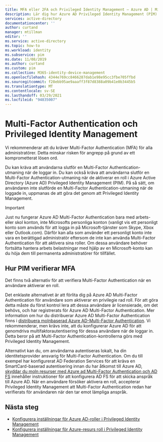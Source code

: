 ```yaml
---
title: MFA eller 2FA och Privileged Identity Management – Azure AD | Microsoft Docs
description: Lär dig hur Azure AD Privileged Identity Management (PIM) validerar Multi-Factor Authentication (MFA).
services: active-directory
documentationcenter: ''
author: curtand
manager: mtillman
editor: ''
ms.service: active-directory
ms.topic: how-to
ms.workload: identity
ms.subservice: pim
ms.date: 11/08/2019
ms.author: curtand
ms.custom: pim
ms.collection: M365-identity-device-management
ms.openlocfilehash: 4344e769cc8466287dab1e98e95cc3fbe705ffbd
ms.sourcegitcommit: f28ebb95ae9aaaff3f87d8388a09b41e0b3445b5
ms.translationtype: MT
ms.contentlocale: sv-SE
ms.lasthandoff: 03/29/2021
ms.locfileid: "94835007"
---
```

# <a name="multi-factor-authentication-and-privileged-identity-management"></a>Multi-Factor Authentication och Privileged Identity Management

Vi rekommenderar att du kräver Multi-Factor Authentication (MFA) för alla administratörer. Detta minskar risken för angrepp på grund av ett komprometterat lösen ord.

Du kan kräva att användarna slutför en Multi-Factor Authentication-utmaning när de loggar in. Du kan också kräva att användarna slutför en Multi-Factor Authentication-utmaning när de aktiverar en roll i Azure Active Directory (Azure AD) Privileged Identity Management (PIM). På så sätt, om användaren inte slutförde en Multi-Factor Authentication-utmaning när de loggade in, uppmanas de att göra det genom att Privileged Identity Management.

> [!IMPORTANT]
> Just nu fungerar Azure AD Multi-Factor Authentication bara med arbets-eller skol konton, inte Microsofts personliga konton (vanligt vis ett personligt konto som används för att logga in på Microsoft-tjänster som Skype, Xbox eller Outlook.com). Därför kan alla som använder ett personligt konto inte vara en berättigad administratör eftersom de inte kan använda Multi-Factor Authentication för att aktivera sina roller. Om dessa användare behöver fortsätta hantera arbets belastningar med hjälp av en Microsoft-konto kan du höja dem till permanenta administratörer för tillfället.

## <a name="how-pim-validates-mfa"></a>Hur PIM verifierar MFA

Det finns två alternativ för att verifiera Multi-Factor Authentication när en användare aktiverar en roll.

Det enklaste alternativet är att förlita dig på Azure AD Multi-Factor Authentication för användare som aktiverar en privilegie rad roll. För att göra detta måste du först kontrol lera att dessa användare är licensierade, om det behövs, och har registrerats för Azure AD Multi-Factor Authentication. Mer information om hur du distribuerar Azure AD Multi-Factor Authentication finns i [distribuera molnbaserad Azure AD-Multi-Factor Authentication](../authentication/howto-mfa-getstarted.md). Vi rekommenderar, men krävs inte, att du konfigurerar Azure AD för att genomdriva multifaktorautentisering för dessa användare när de loggar in. Detta beror på att Multi-Factor Authentication-kontrollerna görs med Privileged Identity Management.

Alternativt kan du, om användarna autentiseras lokalt, ha din identitetsprovider ansvarig för Multi-Factor Authentication. Om du till exempel har konfigurerat AD Federation Services för att kräva en SmartCard-baserad autentisering innan du har åtkomst till Azure AD, [skyddar du moln resurser med Azure ad Multi-Factor Authentication och AD FS](../authentication/howto-mfa-adfs.md) innehåller instruktioner för att konfigurera AD FS för att skicka anspråk till Azure AD. När en användare försöker aktivera en roll, accepterar Privileged Identity Management att Multi-Factor Authentication redan har verifierats för användaren när den tar emot lämpliga anspråk.

## <a name="next-steps"></a>Nästa steg

- [Konfigurera inställningar för Azure AD-roller i Privileged Identity Management](pim-how-to-change-default-settings.md)
- [Konfigurera inställningar för Azure-resurs roll i Privileged Identity Management](pim-resource-roles-configure-role-settings.md)
